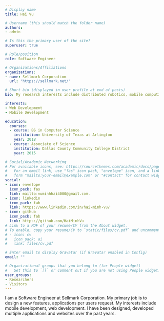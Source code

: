 ```yaml
---
# Display name
title: Hai Vu

# Username (this should match the folder name)
authors:
- admin

# Is this the primary user of the site?
superuser: true

# Role/position
role: Software Engineer

# Organizations/Affiliations
organizations:
- name: Sellmark Corporation
  url: "https://sellmark.net/"

# Short bio (displayed in user profile at end of posts)
bio: My research interests include distributed robotics, mobile computing and programmable matter.

interests:
- Web Development
- Mobile Development

education:
  courses:
  - course: BS in Computer Science
    institution: University of Texas at Arlington
    year: 2018
  - course: Associate of Science
    institution: Dallas County Community College District
    year: 2015

# Social/Academic Networking
# For available icons, see: https://sourcethemes.com/academic/docs/page-builder/#icons
#   For an email link, use "fas" icon pack, "envelope" icon, and a link in the
#   form "mailto:your-email@example.com" or "#contact" for contact widget.
social:
- icon: envelope
  icon_pack: fas
  link: mailto:vuminhhai4000@gmail.com.
- icon: linkedin
  icon_pack: fab
  link: https://www.linkedin.com/in/hai-minh-vu/
- icon: github
  icon_pack: fab
  link: https://github.com/HaiMinhVu
# Link to a PDF of your resume/CV from the About widget.
# To enable, copy your resume/CV to `static/files/cv.pdf` and uncomment the lines below.
# - icon: cv
#   icon_pack: ai
#   link: files/cv.pdf

# Enter email to display Gravatar (if Gravatar enabled in Config)
email: ""

# Organizational groups that you belong to (for People widget)
#   Set this to `[]` or comment out if you are not using People widget.
user_groups:
- Researchers
- Visitors
---
```


I am a Software Engineer at Sellmark Corporation. My primary job is to design a new features, applications per users request.
My interests include mobile development, web development.
I have been designed, developed multiple applications and websites over the past years. 
